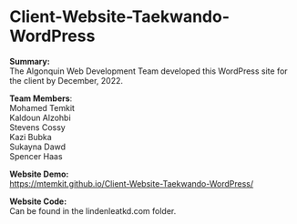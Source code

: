 # Client-Website-Taekwando-WordPress

**Summary:**\
The Algonquin Web Development Team developed this WordPress site for the client by December, 2022.

**Team Members**:\
Mohamed Temkit\
Kaldoun Alzohbi\
Stevens Cossy\
Kazi Bubka\
Sukayna Dawd\
Spencer Haas

**Website Demo:**\
https://mtemkit.github.io/Client-Website-Taekwando-WordPress/

**Website Code:**\
Can be found in the lindenleatkd.com folder.
